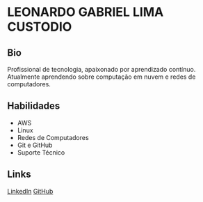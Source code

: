 # LEONARDO GABRIEL LIMA CUSTODIO 

## Bio
Profissional de tecnologia, apaixonado por aprendizado contínuo. Atualmente aprendendo sobre computação em nuvem e redes de computadores.

## Habilidades
- AWS
- Linux
- Redes de Computadores
- Git e GitHub
- Suporte Técnico

## Links
[LinkedIn](https://www.linkedin.com/in/leonardo-custodio-/)
[GitHub](https://github.com/Leonardo1202)
